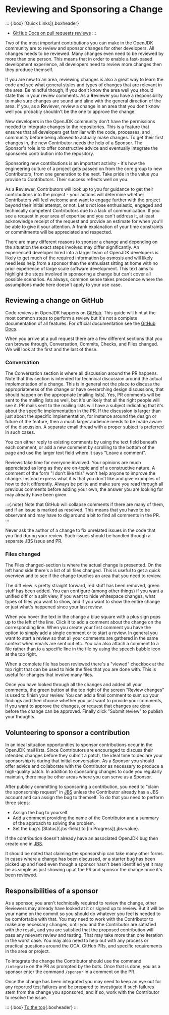 # Reviewing and Sponsoring a Change

::: {.box}
[Quick Links]{.boxheader}

* [GitHub Docs on pull requests reviews](https://docs.github.com/en/pull-requests/collaborating-with-pull-requests/reviewing-changes-in-pull-requests/about-pull-request-reviews)
:::

Two of the most important contributions you can make in the OpenJDK community are to review and sponsor changes for other developers. All changes needs to be reviewed. Many changes even need to be reviewed by more than one person. This means that in order to enable a fast-pased development experience, all developers need to review more changes then they produce themself.

If you are new to an area, reviewing changes is also a great way to learn the code and see what general styles and types of changes that are relevant in the area. Be mindful though, if you don't know the area well you should state this in your review comments. As a **R**eviewer you have a responsibility to make sure changes are sound and aline with the general direction of the area. If you, as a **R**eviever, review a change in an area that you don't know well you probably shouldn't be the one to approve the change.

New developers in the OpenJDK community don't have the permissions needed to integrate changes to the repositories. This is a feature that ensures that all developers get familiar with the code, processes, and community before being allowed to actually make changes. To get their first changes in, the new Contributor needs the help of a Sponsor. The Sponsor's role is to offer constructive advice and eventually integrate the sponsored contribution into the repository.

Sponsoring new contributions is an important activity - it's how the engineering culture of a project gets passed on from the core group to new Contributors, from one generation to the next. Take pride in the value you provide to Contributors. Their success reflects well on you.

As a **R**eviewer, Contributors will look up to you for guidance to get their contributions into the project - your actions will determine whether Contributors will feel welcome and want to engage further with the project beyond their initial attempt, or not. Let's not lose enthusiastic, engaged and technically competent Contributors due to a lack of communication. If you see a request in your area of expertise and you can't address it, at least acknowledge receipt of the request and provide an estimate for when you'll be able to give it your attention. A frank explanation of your time constraints or commitments will be appreciated and respected.

There are many different reasons to sponsor a change and depending on the situation the exact steps involved may differ significantly. An experienced developer hired into a larger team of OpenJDK developers is likely to get much of the required information by osmosis and will likely need less help from a sponsor than the enthusiast sitting at home with no prior experience of large scale software development. This text aims to highlight the steps involved in sponsoring a change but can't cover all possible scenarios. As always, common sense takes precedence where the assumptions made here doesn't apply to your use case.

## Reviewing a change on GitHub

Code reviews in OpenJDK happens on [GitHub](https://github.com/openjdk). This guide will hint at the most common steps to perform a review but it's not a complete documentation of all features. For official documentation see the [GitHub Docs](https://docs.github.com/en/pull-requests/collaborating-with-pull-requests/reviewing-changes-in-pull-requests/about-pull-request-reviews).

When you arrive at a pull request there are a few different sections that you can browse through, Conversation, Commits, Checks, and Files changed. We will look at the first and the last of these.

### Conversation

The Conversation section is where all discussion around the PR happens. Note that this section is intended for technical discussion around the actual implementation of a change. This is in general not the place to discuss the appropriateness of the change or have overarching design discussions, that should happen on the appropriate [mailing lists]. Yes, PR comments will be sent to the mailing lists as well, but it's unlikely that all the right people will see it. PR mails sent to the mailing lists will have a subject indicating that it's about the specific implementation in the PR. If the discussion is larger than just about the specific implementation, for instance around the design or future of the feature, then a much larger audience needs to be made aware of the discussion. A separate email thread with a proper subject is preferred in such cases.

You can either reply to existing comments by using the text field beneath each comment, or add a new comment by scrolling to the bottom of the page and use the larger text field where it says "Leave a comment".

Reviews take time for everyone involved. Your opinions are much appreciated as long as they are on-topic and of a constructive nature. A comment of the form "I don't like this" won't help anyone to improve the change. Instead express what it is that you don't like and give examples of how to do it differently. Always be polite and make sure you read through all previous comments before adding your own, the answer you are looking for may already have been given.

:::{.note}
Note that GitHub will collapse comments if there are many of them, and if an issue is marked as resolved. This means that you have to be observant and may have to dig around a bit to find all comments in the PR.
:::

Never ask the author of a change to fix unrelated issues in the code that you find during your review. Such issues should be handled through a separate JBS issue and PR.

### Files changed

The Files changed-section is where the actual change is presented. On the left hand side there's a list of all files changed. This is useful to get a quick overview and to see if the change touches an area that you need to review.

The diff view is pretty straight forward, red stuff has been removed, green stuff has been added. You can configure (among other things) if you want a unified diff or a split view, if you want to hide whitespace changes, what types of files you want to show, and if you want to show the entire change or just what's happened since your last review.

When you hover the text in the change a blue square with a plus sign pops up to the left of the line. Click it to add a comment about the change on the corresponding line. When you create your first comment you have the option to simply add a single comment or to start a review. In general you want to start a review so that all your comments are gathered in the same context when emails are sent out etc. You can also attach a comment to a file rather than to a specific line in the file by using the speech bubble icon at the top right.

When a complete file has been reviewed there's a "viewed" checkbox at the top right that can be used to hide the files that you are done with. This is useful for changes that involve many files.

Once you have looked through all the changes and added all your comments, the green button at the top right of the screen "Review changes" is used to finish your review. You can add a final comment to sum up your findings and then choose whether you just want to provide your comments, if you want to approve the changes, or request that changes are done before the change can be approved. Finally click "Submit review" to publish your thoughts.

## Volunteering to sponsor a contribution

In an ideal situation opportunities to sponsor contributions occur in the OpenJDK mail lists. Since Contributors are encouraged to discuss their intended changes before they submit a patch, the ideal time to declare your sponsorship is during that initial conversation. As a Sponsor you should offer advice and collaborate with the Contributor as necessary to produce a high-quality patch. In addition to sponsoring changes to code you regularly maintain, there may be other areas where you can serve as a Sponsor.

After publicly committing to sponsoring a contribution, you need to "claim the sponsorship request" in [JBS](#jbs---jdk-bug-system) unless the Contributor already has a JBS account and can assign the bug to themself. To do that you need to perform three steps:

* Assign the bug to yourself.
* Add a comment providing the name of the Contributor and a summary of the approach to solving the problem.
* Set the bug's [Status]{.jbs-field} to [In Progress]{.jbs-value}.

If the contribution doesn't already have an associated OpenJDK bug then create one in [JBS](#jbs---jdk-bug-system).

It should be noted that claiming the sponsorship can take many other forms. In cases where a change has been discussed, or a starter bug has been picked up and fixed even though a sponsor hasn't been identified yet it may be as simple as just showing up at the PR and sponsor the change once it's been reviewed.

## Responsibilities of a sponsor

As a sponsor, you aren't technically required to review the change, other Reviewers may already have looked at it or signed up to review. But it will be your name on the commit so you should do whatever you feel is needed to be comfortable with that. You may need to work with the Contributor to make any necessary changes, until you and the Contributor are satisfied with the result, and you are satisfied that the proposed contribution will pass any relevant review and testing. That may take more than one iteration in the worst case. You may also need to help out with any process or practical questions around the OCA, GitHub PRs, and specific requirements in the area or project.

To integrate the change the Contributor should use the command `/integrate` on the PR as prompted by the bots. Once that is done, you as a sponsor enter the command `/sponsor` in a comment on the PR.

Once the change has been integrated you may need to keep an eye out for any reported test failures and be prepared to investigate if such failures stem from the change you sponsored, and if so, work with the Contributor to resolve the issue.

::: {.box}
[To the top](#){.boxheader}
:::
